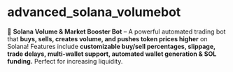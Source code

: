 # advanced_solana_volumebot
🚀 **Solana Volume &amp; Market Booster Bot** – A powerful automated trading bot that **buys, sells, creates volume, and pushes token prices higher** on Solana! Features include **customizable buy/sell percentages, slippage, trade delays, multi-wallet support, automated wallet generation &amp; SOL funding.** Perfect for increasing liquidity.
